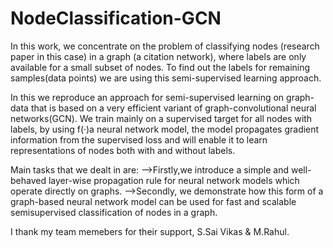 # NodeClassification-GCN

In this work, we concentrate on the problem of classifying nodes (research paper in this case) in a
graph (a citation network), where labels are only available for a small subset of nodes.
To find out the labels for remaining samples(data points) we are using this semi-supervised learning approach.

In this we reproduce an approach for semi-supervised learning on graph-data that is based on a very efficient variant of
graph-convolutional neural networks(GCN).
We train mainly on a supervised target for all nodes with labels, by using f(·)a neural network model, the model propagates gradient information from the supervised loss and will enable it to learn representations of nodes both with and without labels.

Main tasks that we dealt in are:
-->Firstly,we introduce a simple and well-behaved layer-wise propagation rule for neural network models which operate directly on graphs.
-->Secondly, we demonstrate how this form of a graph-based neural network model can be used for fast and scalable semisupervised classification of nodes in a graph.

I thank my team memebers for their support, S.Sai Vikas & M.Rahul.
